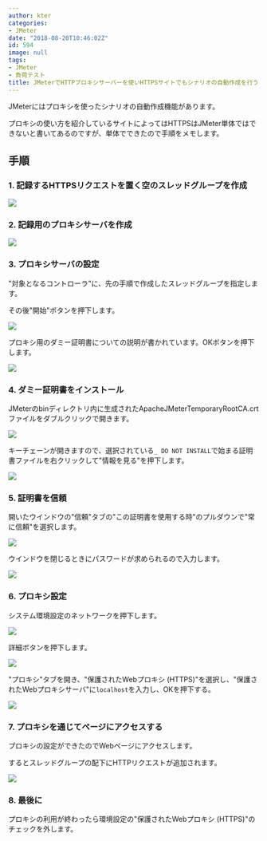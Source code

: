 ```yaml
---
author: kter
categories:
- JMeter
date: "2018-08-20T10:46:02Z"
id: 594
image: null
tags:
- JMeter
- 負荷テスト
title: JMeterでHTTPプロキシサーバーを使いHTTPSサイトでもシナリオの自動作成を行う
---
```


JMeterにはプロキシを使ったシナリオの自動作成機能があります。

プロキシの使い方を紹介しているサイトによってはHTTPSはJMeter単体ではできないと書いてあるのですが、単体でできたので手順をメモします。

## 手順

### 1. 記録するHTTPSリクエストを置く空のスレッドグループを作成

![]({{site.baseurl}}/assets/img/20180820/2018-08-20-01.png)

### 2. 記録用のプロキシサーバを作成

![]({{site.baseurl}}/assets/img/20180820/2018-08-20-02.png)

### 3. プロキシサーバの設定

"対象となるコントローラ"に、先の手順で作成したスレッドグループを指定します。

その後"開始"ボタンを押下します。

![]({{site.baseurl}}/assets/img/20180820/2018-08-20-03.png)

プロキシ用のダミー証明書についての説明が書かれています。OKボタンを押下します。

![]({{site.baseurl}}/assets/img/20180820/2018-08-20-04.png)

### 4. ダミー証明書をインストール

JMeterのbinディレクトリ内に生成されたApacheJMeterTemporaryRootCA.crtファイルをダブルクリックで開きます。

![]({{site.baseurl}}/assets/img/20180820/2018-08-20-05.png)

キーチェーンが開きますので、選択されている```_ DO NOT INSTALL```で始まる証明書ファイルを右クリックして"情報を見る"を押下します。

![]({{site.baseurl}}/assets/img/20180820/2018-08-20-06.png)

### 5. 証明書を信頼

開いたウインドウの"信頼"タブの"この証明書を使用する時"のプルダウンで"常に信頼"を選択します。

![]({{site.baseurl}}/assets/img/20180820/2018-08-20-07.png)

ウインドウを閉じるときにパスワードが求められるので入力します。

![]({{site.baseurl}}/assets/img/20180820/2018-08-20-08.png)

### 6. プロキシ設定

システム環境設定のネットワークを押下します。

![]({{site.baseurl}}/assets/img/20180820/2018-08-20-09.png)

詳細ボタンを押下します。

![]({{site.baseurl}}/assets/img/20180820/2018-08-20-10.png)

"プロキシ"タブを開き、"保護されたWebプロキシ (HTTPS)"を選択し、"保護されたWebプロキシサーバ"に```localhost```を入力し、OKを押下する。


![]({{site.baseurl}}/assets/img/20180820/2018-08-20-11.png)

### 7. プロキシを通じてページにアクセスする

プロキシの設定ができたのでWebページにアクセスします。

するとスレッドグループの配下にHTTPリクエストが追加されます。

![]({{site.baseurl}}/assets/img/20180820/2018-08-20-12.png)

### 8. 最後に

プロキシの利用が終わったら環境設定の"保護されたWebプロキシ (HTTPS)"のチェックを外します。

